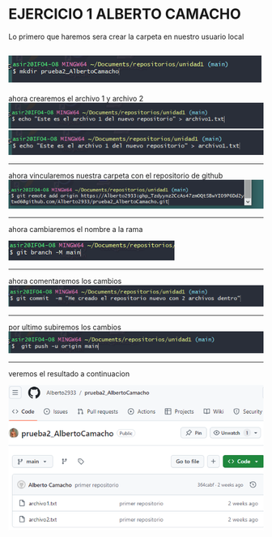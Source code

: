 # EJERCICIO 1 ALBERTO CAMACHO 

Lo primero que haremos sera crear la carpeta en nuestro usuario local

![alt text](fotos3/image.png)
--- 


ahora crearemos el archivo 1 y archivo 2
![alt text](fotos3/image-2.png)
![alt text](fotos3/image-3.png)

---

ahora vincularemos nuestra carpeta con el repositorio de github
![alt text](fotos3/image-4.png)

---

ahora cambiaremos el nombre a la rama 

![alt text](fotos3/image-5.png)

---

ahora comentaremos los cambios 
![alt text](fotos3/image-7.png)

--- 
por ultimo subiremos los cambios 
![alt text](fotos3/image-8.png)

--- 

veremos el resultado a continuacion 

![alt text](fotos3/imagen_3432.png)